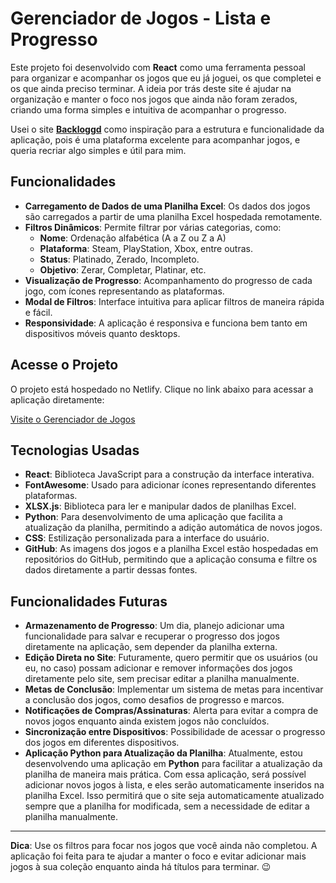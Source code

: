 # Gerenciador de Jogos - Lista e Progresso

Este projeto foi desenvolvido com **React** como uma ferramenta pessoal para organizar e acompanhar os jogos que eu já joguei, os que completei e os que ainda preciso terminar. A ideia por trás deste site é ajudar na organização e manter o foco nos jogos que ainda não foram zerados, criando uma forma simples e intuitiva de acompanhar o progresso.

Usei o site **[Backloggd](https://backloggd.com/)** como inspiração para a estrutura e funcionalidade da aplicação, pois é uma plataforma excelente para acompanhar jogos, e queria recriar algo simples e útil para mim.

## Funcionalidades

- **Carregamento de Dados de uma Planilha Excel**: Os dados dos jogos são carregados a partir de uma planilha Excel hospedada remotamente.
- **Filtros Dinâmicos**: Permite filtrar por várias categorias, como:
  - **Nome**: Ordenação alfabética (A a Z ou Z a A)
  - **Plataforma**: Steam, PlayStation, Xbox, entre outras.
  - **Status**: Platinado, Zerado, Incompleto.
  - **Objetivo**: Zerar, Completar, Platinar, etc.
- **Visualização de Progresso**: Acompanhamento do progresso de cada jogo, com ícones representando as plataformas.
- **Modal de Filtros**: Interface intuitiva para aplicar filtros de maneira rápida e fácil.
- **Responsividade**: A aplicação é responsiva e funciona bem tanto em dispositivos móveis quanto desktops.

## Acesse o Projeto

O projeto está hospedado no Netlify. Clique no link abaixo para acessar a aplicação diretamente:

[Visite o Gerenciador de Jogos](https://gametrackerzile.netlify.app/)

## Tecnologias Usadas

- **React**: Biblioteca JavaScript para a construção da interface interativa.
- **FontAwesome**: Usado para adicionar ícones representando diferentes plataformas.
- **XLSX.js**: Biblioteca para ler e manipular dados de planilhas Excel.
- **Python**: Para desenvolvimento de uma aplicação que facilita a atualização da planilha, permitindo a adição automática de novos jogos.
- **CSS**: Estilização personalizada para a interface do usuário.
- **GitHub**: As imagens dos jogos e a planilha Excel estão hospedadas em repositórios do GitHub, permitindo que a aplicação consuma e filtre os dados diretamente a partir dessas fontes.

## Funcionalidades Futuras

- **Armazenamento de Progresso**: Um dia, planejo adicionar uma funcionalidade para salvar e recuperar o progresso dos jogos diretamente na aplicação, sem depender da planilha externa.
- **Edição Direta no Site**: Futuramente, quero permitir que os usuários (ou eu, no caso) possam adicionar e remover informações dos jogos diretamente pelo site, sem precisar editar a planilha manualmente.
- **Metas de Conclusão**: Implementar um sistema de metas para incentivar a conclusão dos jogos, como desafios de progresso e marcos.
- **Notificações de Compras/Assinaturas**: Alerta para evitar a compra de novos jogos enquanto ainda existem jogos não concluídos.
- **Sincronização entre Dispositivos**: Possibilidade de acessar o progresso dos jogos em diferentes dispositivos.
- **Aplicação Python para Atualização da Planilha**: Atualmente, estou desenvolvendo uma aplicação em **Python** para facilitar a atualização da planilha de maneira mais prática. Com essa aplicação, será possível adicionar novos jogos à lista, e eles serão automaticamente inseridos na planilha Excel. Isso permitirá que o site seja automaticamente atualizado sempre que a planilha for modificada, sem a necessidade de editar a planilha manualmente.

---

**Dica**: Use os filtros para focar nos jogos que você ainda não completou. A aplicação foi feita para te ajudar a manter o foco e evitar adicionar mais jogos à sua coleção enquanto ainda há títulos para terminar. 😉
